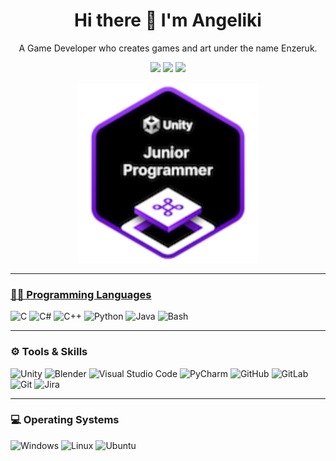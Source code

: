 <h1 align='center'>
  Hi there 👋 I'm Angeliki
</h1>

<p align='center'>
  A Game Developer who creates games and art under the name Enzeruk.
</p>

<p align='center'>
  <a href="https://www.artstation.com/angel_kalliri"><img src="https://img.shields.io/badge/artstation-%2313AFF0.svg?&style=for-the-badge&logo=artstation&logoColor=white" /></a>
  <a href="https://enzeruk.itch.io/"><img src="https://img.shields.io/badge/Itch.io-FA5C5C?style=for-the-badge&logo=itchdotio&logoColor=white" /></a>
  <a href="https://sketchfab.com/Enzeruk"><img src="https://img.shields.io/badge/sketchfab-%231CAAD9.svg?&style=for-the-badge&logo=sketchfab&logoColor=white" /></a>
</p>

<div align="center">
  <a href="https://www.credly.com/badges/994d624b-379d-45cf-a76c-c3675b38c796/linked_in?t=s8wmc9"><img src="badge.svg">
</div>

---

### 👩‍💻 Programming Languages
<a> <img alt="C" src="https://img.shields.io/badge/C-00599C?style=for-the-badge&logo=c&logoColor=white" /> </a>
<img alt="C#" src="https://img.shields.io/badge/C%23-239120?style=for-the-badge&logo=csharp&logoColor=white" />
<img alt="C++" src="https://img.shields.io/badge/C%2B%2B-00599C?style=for-the-badge&logo=c%2B%2B&logoColor=white" />
<img alt="Python" src="https://img.shields.io/badge/Python-FFD43B?style=for-the-badge&logo=python&logoColor=blue" />
<img alt="Java" src="https://img.shields.io/badge/java-%23007396.svg?&style=for-the-badge&logo=java&logoColor=white" />
<img alt="Bash" src="https://img.shields.io/badge/Shell_Script-121011?style=for-the-badge&logo=gnu-bash&logoColor=white" />

---

### ⚙️ Tools & Skills
<a> <img alt="Unity" src="https://img.shields.io/badge/Unity-100000?style=for-the-badge&logo=unity&logoColor=white" /> </a>
<img alt="Blender" src="https://img.shields.io/badge/blender-%23F5792A.svg?style=for-the-badge&logo=blender&logoColor=white" />
<img alt="Visual Studio Code" src="https://img.shields.io/badge/Visual_Studio_Code-0078D4?style=for-the-badge&logo=visual%20studio%20code&logoColor=white" />
<img alt="PyCharm" src="https://img.shields.io/badge/PyCharm-000000.svg?&style=for-the-badge&logo=PyCharm&logoColor=white" />
<img alt="GitHub" src="https://img.shields.io/badge/GitHub-100000?style=for-the-badge&logo=github&logoColor=white" />
<img alt="GitLab" src="https://img.shields.io/badge/GitLab-330F63?style=for-the-badge&logo=gitlab&logoColor=white" />
<img alt="Git" src="https://img.shields.io/badge/GIT-E44C30?style=for-the-badge&logo=git&logoColor=white" />
<img alt="Jira" src="https://img.shields.io/badge/Jira-0052CC?style=for-the-badge&logo=Jira&logoColor=white" />

---

### 💻 Operating Systems
<a> <img alt="Windows" src="https://img.shields.io/badge/Windows-0078D6?style=for-the-badge&logo=windows&logoColor=white" /> </a>
<img alt="Linux" src="https://img.shields.io/badge/Linux-FCC624?style=for-the-badge&logo=linux&logoColor=black" />
<img alt="Ubuntu" src="https://img.shields.io/badge/Ubuntu-E95420?style=for-the-badge&logo=ubuntu&logoColor=white" />


